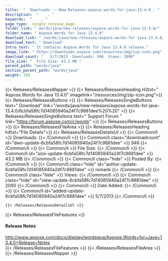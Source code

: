 ```yaml
---
title:  "  Downloads ---New-Releases-aspose.words-for-java-13.4.0 . " 
description:  "    . " 
keywords:  "    . " 
page_type:  single_release_page
folder_link: " words/java/new-releases/aspose.words-for-java-13.4.0/"
folder_name: " Aspose.Words for Java 13.4.0"
download_link: " /words/java/new-releases/aspose.words-for-java-13.4.0/6cbfa58fc7d14085940a24f7c9881dee"
download_text: " Download"
Intro_text: " It contains Aspose.Words for Java 13.4.0 release."
image_link: " https://downloads.aspose.com/resources/img/zip-icon.png"
download_count: "   5/7/2013  Downloads: 946  Views: 2090"
file_size: "  File Size: 43.2 MB "
parent_path: "words/java"
section_parent_path: "words/java"
weight: 150 
---
```


{{< Releases/ReleasesWapper >}}
  {{< Releases/ReleasesHeading H2txt=" Aspose.Words for Java 13.4.0" imagelink="/resources/img/zip-icon.png">}}
  {{< Releases/ReleasesButtons >}}
    {{< Releases/ReleasesSingleButtons text=" Download" link="/words/java/new-releases/aspose.words-for-java-13.4.0/6cbfa58fc7d14085940a24f7c9881dee%20%20" >}}
    {{< Releases/ReleasesSingleButtons text=" Support Forum " link="https://forum.aspose.com/c/words" >}}
  {{< Releases/ReleasesButtons >}}
  {{< Releases/ReleasesFileArea >}}
    {{< Releases/ReleasesHeading h4txt="File Details">}}
    {{< Releases/ReleasesDetailsUl >}}
            {{< Common/li  >}} Downloads: {{< /Common/li >}} 
      {{< Common/li class="downloadcount" id="dwn-update-6cbfa58fc7d14085940a24f7c9881dee" >}} 946 {{< /Common/li >}} 
      {{< Common/li  >}} File Size: {{< /Common/li >}} 
      {{< Common/li id="size-update-6cbfa58fc7d14085940a24f7c9881dee" >}} 43.2 MB {{< /Common/li >}} 
      {{< Common/li  class="hide" >}} Posted By: {{< /Common/li >}} 
      {{< Common/li class="hide" id="author-update-6cbfa58fc7d14085940a24f7c9881dee" >}} romank {{< /Common/li >}} 
      {{< Common/li class="hide"  >}} Views: {{< /Common/li >}} 
      {{< Common/li class="hide" id="view-update-6cbfa58fc7d14085940a24f7c9881dee" >}} 2090 {{< /Common/li >}} 
      {{< Common/li  >}} Date Added: {{< /Common/li >}} 
      {{< Common/li id="added-update-6cbfa58fc7d14085940a24f7c9881dee" >}} 5/7/2013 {{< /Common/li >}} 

    {{< /Releases/ReleasesDetailsUl >}}

  {{< Releases/ReleasesFileFeatures >}}
      <h4>Release Notes</h4><div><a href="http://www.aspose.com/docs/display/wordsjava/Aspose.Words+for+Java+13.4.0+Release+Notes">http://www.aspose.com/docs/display/wordsjava/Aspose.Words+for+Java+13.4.0+Release+Notes</a></div>
  {{< /Releases/ReleasesFileFeatures >}}
 {{< /Releases/ReleasesFileArea >}}
{{< /Releases/ReleasesWapper >}}


